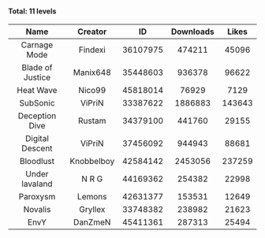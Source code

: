 #### Total: 11 levels

| Name | Creator | ID | Downloads | Likes |
|:---:|:---:|:---:|:---:|:---:|
| Carnage Mode | Findexi | 36107975 | 474211 | 45096
| Blade of Justice | Manix648 | 35448603 | 936378 | 96622
| Heat Wave | Nico99 | 45818014 | 76929 | 7129
| SubSonic | ViPriN | 33387622 | 1886883 | 143643
| Deception Dive | Rustam | 34379100 | 441760 | 29155
| Digital Descent | ViPriN | 37456092 | 944943 | 88681
| Bloodlust | Knobbelboy | 42584142 | 2453056 | 237259
| Under lavaland | N R G | 44169362 | 254382 | 22998
| Paroxysm | Lemons | 42631377 | 153531 | 12649
| Novalis | Gryllex | 33748382 | 238982 | 21623
| EnvY | DanZmeN | 45411361 | 287313 | 25494
